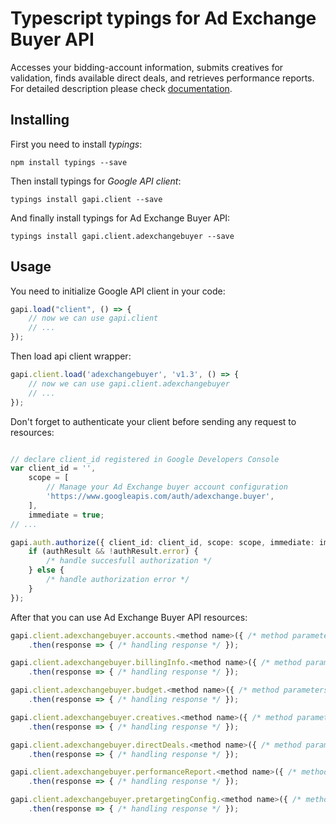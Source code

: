 # Typescript typings for Ad Exchange Buyer API
Accesses your bidding-account information, submits creatives for validation, finds available direct deals, and retrieves performance reports.
For detailed description please check [documentation](https://developers.google.com/ad-exchange/buyer-rest).

## Installing

First you need to install *typings*:
```
npm install typings --save 
```

Then install typings for *Google API client*:
```
typings install gapi.client --save 
```

And finally install typings for Ad Exchange Buyer API:
```
typings install gapi.client.adexchangebuyer --save 
```

## Usage

You need to initialize Google API client in your code:
```typescript
gapi.load("client", () => { 
    // now we can use gapi.client
    // ... 
});
```

Then load api client wrapper:
```typescript
gapi.client.load('adexchangebuyer', 'v1.3', () => {
    // now we can use gapi.client.adexchangebuyer
    // ... 
});
```

Don't forget to authenticate your client before sending any request to resources:
```typescript

// declare client_id registered in Google Developers Console
var client_id = '',
    scope = [     
        // Manage your Ad Exchange buyer account configuration
        'https://www.googleapis.com/auth/adexchange.buyer',
    ],
    immediate = true;
// ...

gapi.auth.authorize({ client_id: client_id, scope: scope, immediate: immediate }, authResult => {
    if (authResult && !authResult.error) {
        /* handle succesfull authorization */
    } else {
        /* handle authorization error */
    }
});            
```

After that you can use Ad Exchange Buyer API resources:

```typescript
gapi.client.adexchangebuyer.accounts.<method name>({ /* method parameters */ })
    .then(response => { /* handling response */ });

gapi.client.adexchangebuyer.billingInfo.<method name>({ /* method parameters */ })
    .then(response => { /* handling response */ });

gapi.client.adexchangebuyer.budget.<method name>({ /* method parameters */ })
    .then(response => { /* handling response */ });

gapi.client.adexchangebuyer.creatives.<method name>({ /* method parameters */ })
    .then(response => { /* handling response */ });

gapi.client.adexchangebuyer.directDeals.<method name>({ /* method parameters */ })
    .then(response => { /* handling response */ });

gapi.client.adexchangebuyer.performanceReport.<method name>({ /* method parameters */ })
    .then(response => { /* handling response */ });

gapi.client.adexchangebuyer.pretargetingConfig.<method name>({ /* method parameters */ })
    .then(response => { /* handling response */ });
```